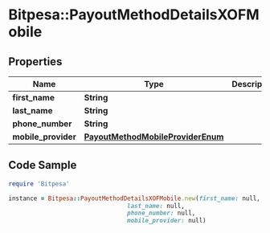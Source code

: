 # Bitpesa::PayoutMethodDetailsXOFMobile

## Properties

Name | Type | Description | Notes
------------ | ------------- | ------------- | -------------
**first_name** | **String** |  | 
**last_name** | **String** |  | 
**phone_number** | **String** |  | 
**mobile_provider** | [**PayoutMethodMobileProviderEnum**](PayoutMethodMobileProviderEnum.md) |  | 

## Code Sample

```ruby
require 'Bitpesa'

instance = Bitpesa::PayoutMethodDetailsXOFMobile.new(first_name: null,
                                 last_name: null,
                                 phone_number: null,
                                 mobile_provider: null)
```


